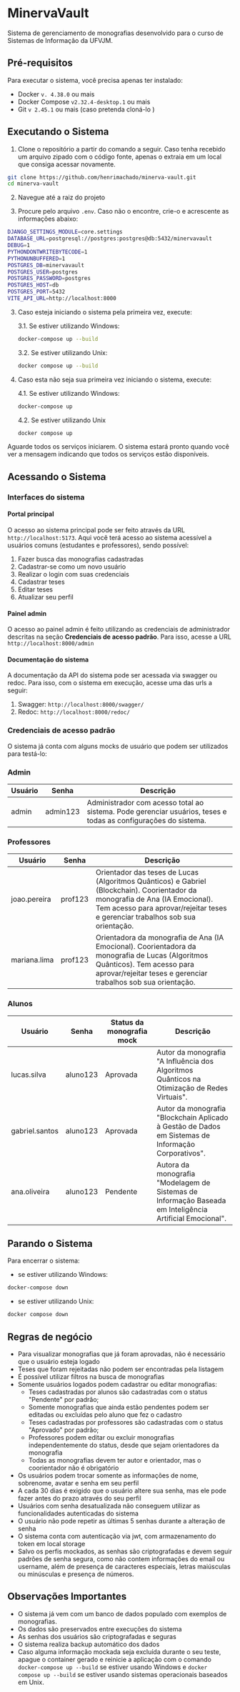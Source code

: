 # MinervaVault
Sistema de gerenciamento de monografias desenvolvido para o curso de Sistemas de Informação da UFVJM.


## Pré-requisitos
Para executar o sistema, você precisa apenas ter instalado:
- Docker `v. 4.38.0` ou mais 
- Docker Compose `v2.32.4-desktop.1` ou mais 
- Git `v 2.45.1` ou mais (caso pretenda cloná-lo )


## Executando o Sistema
1. Clone o repositório a partir do comando a seguir. Caso tenha recebido um arquivo zipado com o código fonte, apenas o extraia em um local que consiga acessar novamente. 

```bash
git clone https://github.com/henrimachado/minerva-vault.git
cd minerva-vault
```

2. Navegue até a raiz do projeto 

3. Procure pelo arquivo `.env`. Caso não o encontre, crie-o e acrescente as informações abaixo:

```BASH
DJANGO_SETTINGS_MODULE=core.settings
DATABASE_URL=postgresql://postgres:postgres@db:5432/minervavault
DEBUG=1
PYTHONDONTWRITEBYTECODE=1
PYTHONUNBUFFERED=1
POSTGRES_DB=minervavault
POSTGRES_USER=postgres
POSTGRES_PASSWORD=postgres
POSTGRES_HOST=db
POSTGRES_PORT=5432
VITE_API_URL=http://localhost:8000
```

3. Caso esteja iniciando o sistema pela primeira vez, execute:

    3.1. Se estiver utilizando Windows:
    ```bash
    docker-compose up --build
    ```

    3.2. Se estiver utilizando Unix: 
    ```bash
    docker compose up --build
    ```

4. Caso esta não seja sua primeira vez iniciando o sistema, execute:

    4.1. Se estiver utilizando Windows:
    ```bash
    docker-compose up
    ```

    4.2. Se estiver utilizando Unix
    ```bash
    docker compose up
    ```


Aguarde todos os serviços iniciarem. O sistema estará pronto quando você ver a mensagem indicando que todos os serviços estão disponíveis.

## Acessando o Sistema
### Interfaces do sistema

#### Portal principal 
O acesso ao sistema principal pode ser feito através da URL  `http://localhost:5173`. Aqui você terá acesso ao sistema acessível a usuários comuns (estudantes e professores), sendo possível:

1. Fazer busca das monografias cadastradas 
2. Cadastrar-se como um novo usuário 
3. Realizar o login com suas credenciais 
4. Cadastrar teses
5. Editar teses
6. Atualizar seu perfil

#### Painel admin
O acesso ao painel admin é feito utilizando as credenciais de administrador descritas na seção **Credenciais de acesso padrão**. Para isso, acesse a URL `http://localhost:8000/admin`


#### Documentação do sistema
A documentação da API do sistema pode ser acessada via swagger ou redoc. Para isso, com o sistema em execução, acesse uma das urls a seguir:

1. Swagger: `http://localhost:8000/swagger/`
2. Redoc: `http://localhost:8000/redoc/`


### Credenciais de acesso padrão 
O sistema já conta com alguns mocks de usuário que podem ser utilizados para testá-lo:

### Admin

| Usuário | Senha | Descrição |
| ------ | ------ | ------ |
| admin | admin123 | Administrador com acesso total ao sistema. Pode gerenciar usuários, teses e todas as configurações do sistema.|


### Professores
| Usuário | Senha | Descrição |
| ------ | ------ | ------ |
|joao.pereira | prof123 | Orientador das teses de Lucas (Algoritmos Quânticos) e Gabriel (Blockchain). Coorientador da monografia de Ana (IA Emocional). Tem acesso para aprovar/rejeitar teses e gerenciar trabalhos sob sua orientação. |
|mariana.lima | prof123 | Orientadora da monografia de Ana (IA Emocional). Coorientadora da monografia de Lucas (Algoritmos Quânticos). Tem acesso para aprovar/rejeitar teses e gerenciar trabalhos sob sua orientação. |

### Alunos
| Usuário | Senha | Status da monografia mock | Descrição |
| ------ | ------ | ------ | ------ |
| lucas.silva | aluno123 | Aprovada | Autor da monografia "A Influência dos Algoritmos Quânticos na Otimização de Redes Virtuais". |
| gabriel.santos| aluno123 | Aprovada | Autor da monografia "Blockchain Aplicado à Gestão de Dados em Sistemas de Informação Corporativos". |
| ana.oliveira| aluno123 | Pendente | Autora da monografia "Modelagem de Sistemas de Informação Baseada em Inteligência Artificial Emocional". |




## Parando o Sistema
Para encerrar o sistema:

 - se estiver utilizando Windows:
```bash
docker-compose down
```

- se estiver utilizando Unix:
```bash
docker compose down
```

## Regras de negócio
- Para visualizar monografias que já foram aprovadas, não é necessário que o usuário esteja logado 
- Teses que foram rejeitadas não podem ser encontradas pela listagem
- É possível utilizar filtros na busca de monografias
- Somente usuários logados podem cadastrar ou editar monografias:
    - Teses cadastradas por alunos são cadastradas com o status "Pendente" por padrão; 
    - Somente monografias que ainda estão pendentes podem ser editadas ou excluídas pelo aluno que fez o cadastro 
    - Teses cadastradas por professores são cadastradas com o status "Aprovado" por padrão; 
    - Professores podem editar ou excluir monografias independentemente do status, desde que sejam orientadores da monografia
    - Todas as monografias devem ter autor e orientador, mas o coorientador não é obrigatório 
- Os usuários podem trocar somente as informações de nome, sobrenome, avatar e senha em seu perfil 
- A cada 30 dias é exigido que o usuário altere sua senha, mas ele pode fazer antes do prazo através do seu perfil 
- Usuários com senha desatualizada não conseguem utilizar as funcionalidades autenticadas do sistema
- O usuário não pode repetir as últimas 5 senhas durante a alteração de senha 
- O sistema conta com autenticação via jwt, com armazenamento do token em local storage 
- Salvo os perfis mockados, as senhas são criptografadas e devem seguir padrões de senha segura, como não contem informações do email ou username, além de presença de caracteres especiais, letras maiúsculas ou minúsculas e presença de números.


## Observações Importantes
- O sistema já vem com um banco de dados populado com exemplos de monografias.
- Os dados são preservados entre execuções do sistema
- As senhas dos usuários são criptografadas e seguras
- O sistema realiza backup automático dos dados
- Caso alguma informação mockada seja excluída durante o seu teste, apague o container gerado e reinicie a aplicação com o comando ```docker-compose up --build``` se estiver usando Windows e ```docker compose up --build``` se estiver usando sistemas operacionais baseados em Unix.